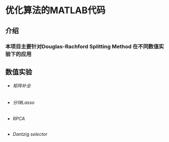 # 优化算法的MATLAB代码

## 介绍

### 本项目主要针对Douglas-Rachford Splitting Method 在不同数值实验下的应用

## 数值实验

- ###### 矩阵补全

- ###### 分块Lasso

- ###### RPCA

- ###### Dantzig selector



 